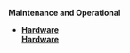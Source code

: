 <strong>Maintenance and Operational<strong>

<ul>      
<li>
<a href="/articles/98_maintenance_and_operational/Hardware/README.md">Hardware</a></li>
<a href="/articles/98_maintenance_and_operational/Installations/README.md">Hardware</a></li>
</ul>

